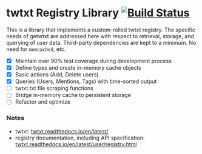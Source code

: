 # twtxt Registry Library [![Build Status](https://travis-ci.com/getwtxt/registry.svg?branch=master)](https://travis-ci.com/getwtxt/registry)

This is a library that implements a custom-rolled twtxt registry. The
specific needs of getwtxt are addressed here with respect to retrieval,
storage, and querying of user data. Third-party dependencies are kept to
a minimum. No need for `memcached`, etc.

- [x] Maintain over 90% test coverage during development process
- [x] Define types and create in-memory cache objects
- [x] Basic actions (Add, Delete users)
- [x] Queries (Users, Mentions, Tags) with time-sorted output
- [ ] twtxt.txt file scraping functions
- [ ] Bridge in-memory cache to persistent storage
- [ ] Refactor and optimize

### Notes

* twtxt: [twtxt.readthedocs.io/en/latest/](https://twtxt.readthedocs.io/en/latest/)
* registry documentation, including API specification: [twtxt.readthedocs.io/en/latest/user/registry.html](https://twtxt.readthedocs.io/en/latest/user/registry.html)
